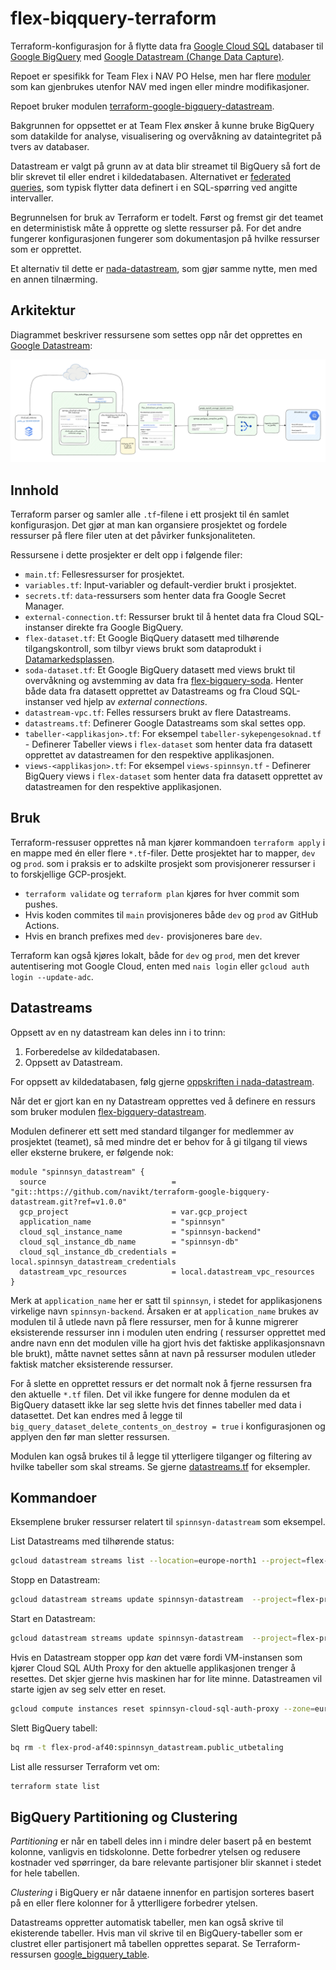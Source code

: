 # flex-biqquery-terraform

Terraform-konfigurasjon for å flytte data fra [Google Cloud SQL](https://cloud.google.com/sql) databaser til [Google BigQuery](https://cloud.google.com/bigquery) med [Google Datastream (Change Data Capture)](https://cloud.google.com/datastream).

Repoet er spesifikk for Team Flex i NAV PO Helse, men har flere [moduler](https://github.com/navikt/flex-bigquery-terraform/tree/main/modules) som kan gjenbrukes utenfor NAV med ingen eller mindre modifikasjoner.

Repoet bruker modulen [terraform-google-bigquery-datastream](https://github.com/navikt/terraform-google-bigquery-datastream).

Bakgrunnen for oppsettet er at Team Flex ønsker å kunne bruke BigQuery som datakilde for analyse, visualisering og overvåkning av dataintegritet på tvers av databaser.

Datastream er valgt på grunn av at data blir streamet til BigQuery så fort de blir skrevet til eller endret i kildedatabasen. Alternativet er
[federated queries](https://cloud.google.com/bigquery/docs/cloud-sql-federated-queries), som typisk flytter data definert i en SQL-spørring ved angitte intervaller.

Begrunnelsen for bruk av Terraform er todelt. Først og fremst gir det teamet en deterministisk måte å opprette og slette ressurser på. For det andre fungerer konfigurasjonen fungerer som dokumentasjon på hvilke ressurser som er opprettet.

Et alternativ til dette er [nada-datastream](https://github.com/navikt/nada-datastream), som gjør samme nytte, men med en annen tilnærming.

## Arkitektur

Diagrammet beskriver ressursene som settes opp når det opprettes en [Google Datastream](https://cloud.google.com/datastream/docs/overview):

![Arkitektur](./dokumentasjon/bilder/arkitektur.png)

## Innhold

Terraform parser og samler alle `.tf`-filene i ett prosjekt til én samlet konfigurasjon. Det gjør at man kan organsiere prosjektet og fordele ressurser på flere filer uten at det påvirker funksjonaliteten.

Ressursene i dette prosjekter er delt opp i følgende filer:

- `main.tf`: Fellesressurser for prosjektet.
- `variables.tf`: Input-variabler og default-verdier brukt i prosjektet.
- `secrets.tf`: `data`-ressursers som henter data fra Google Secret Manager.
- `external-connection.tf`: Ressurser brukt til å hentet data fra Cloud SQL-instanser direkte fra Google BigQuery.
- `flex-dataset.tf`: Et Google BiqQuery datasett med tilhørende tilgangskontroll, som tilbyr views brukt som dataprodukt i [Datamarkedsplassen](https://data.ansatt.nav.no/).
- `soda-dataset.tf`: Et Google BigQuery datasett med views brukt til overvåkning og avstemming av data fra [flex-bigquery-soda](https://github.com/navikt/flex-bigquery-soda). Henter både data fra datasett opprettet av Datastreams og fra Cloud SQL-instanser ved hjelp av _external connections_.
- `datastream-vpc.tf`: Felles ressursers brukt av flere Datastreams.
- `datastreams.tf`: Definerer Google Datastreams som skal settes opp.
- `tabeller-<applikasjon>.tf`: For eksempel `tabeller-sykepengesoknad.tf` - Definerer Tabeller views i `flex-dataset` som henter data fra datasett opprettet av datastreamen for den respektive applikasjonen.
- `views-<applikasjon>.tf`: For eksempel `views-spinnsyn.tf` - Definerer BigQuery views i `flex-dataset` som henter data fra datasett opprettet av datastreamen for den respektive applikasjonen.

## Bruk

Terraform-ressuser opprettes nå man kjører kommandoen `terraform apply` i en mappe med én eller flere `*.tf`-filer. Dette prosjektet har to mapper, `dev` og `prod`. som i praksis er to adskilte prosjekt som provisjonerer ressurser i to forskjellige GCP-prosjekt.

- `terraform validate` og `terraform plan` kjøres for hver commit som pushes.
- Hvis koden commites til `main` provisjoneres både `dev` og `prod` av GitHub Actions.
- Hvis en branch prefixes med `dev-` provisjoneres bare `dev`.

Terraform kan også kjøres lokalt, både for `dev` og `prod`, men det krever autentisering mot Google Cloud, enten med `nais login` eller `gcloud auth login --update-adc`.

## Datastreams

Oppsett av en ny datastream kan deles inn i to trinn:

1. Forberedelse av kildedatabasen.
2. Oppsett av Datastream.

For oppsett av kildedatabasen, følg gjerne [oppskriften i nada-datastream](https://github.com/navikt/nada-datastream?tab=readme-ov-file#forutsetninger-for-bruk).

Når det er gjort kan en ny Datastream opprettes ved å definere en ressurs som bruker modulen [flex-bigquery-datastream](./modules/google-bigquery-datastream/).

Modulen definerer ett sett med standard tilganger for medlemmer av prosjektet (teamet), så med mindre det er behov for å gi tilgang til views eller eksterne brukere, er følgende nok:

```hcl
module "spinnsyn_datastream" {
  source                            = "git::https://github.com/navikt/terraform-google-bigquery-datastream.git?ref=v1.0.0"
  gcp_project                       = var.gcp_project
  application_name                  = "spinnsyn"
  cloud_sql_instance_name           = "spinnsyn-backend"
  cloud_sql_instance_db_name        = "spinnsyn-db"
  cloud_sql_instance_db_credentials = local.spinnsyn_datastream_credentials
  datastream_vpc_resources          = local.datastream_vpc_resources
}
```

Merk at `application_name` her er satt til `spinnsyn`, i stedet for applikasjonens virkelige navn `spinnsyn-backend`. Årsaken er at `application_name` brukes av modulen til å utlede navn på flere ressurser, men for å kunne migrerer eksisterende ressurser inn i modulen uten endring ( ressurser opprettet med andre navn enn det modulen ville ha gjort hvis det faktiske applikasjonsnavn ble brukt), måtte navnet settes sånn at navn på ressurser modulen utleder faktisk matcher eksisterende ressurser.

For å slette en opprettet ressurs er det normalt nok å fjerne ressursen fra den aktuelle `*.tf` filen. Det vil ikke fungere for denne modulen da et BigQuery datasett ikke lar seg slette hvis det finnes tabeller med data i datasettet. Det kan endres med å legge til `big_query_dataset_delete_contents_on_destroy = true` i konfigurasjonen og applyen den før man sletter ressursen.

Modulen kan også brukes til å legge til ytterligere tilganger og filtering av hvilke tabeller som skal streams. Se gjerne [datastreams.tf](./prod/datastreams.tf) for eksempler.

## Kommandoer

Eksemplene bruker ressurser relatert til `spinnsyn-datastream` som eksempel.

List Datastreams med tilhørende status:

```sh
gcloud datastream streams list --location=europe-north1 --project=flex-prod-af40 | tr -s ' ' | cut -d ' '  -f1,2
```

Stopp en Datastream:

```sh
gcloud datastream streams update spinnsyn-datastream  --project=flex-prod-af40  --location=europe-north1 --update-mask=state --state=PAUSED
```

Start en Datastream:

```sh
gcloud datastream streams update spinnsyn-datastream  --project=flex-prod-af40  --location=europe-north1 --update-mask=state --state=STARTED
```

Hvis en Datastream stopper opp _kan_ det være fordi VM-instansen som kjører Cloud SQL AUth Proxy for den aktuelle applikasjonen trenger å resettes. Det skjer gjerne hvis maskinen har for lite minne. Datastreamen vil starte igjen av seg selv etter en reset.

```sh
gcloud compute instances reset spinnsyn-cloud-sql-auth-proxy --zone=europe-north1-a --flex-prod-af40
```

Slett BigQuery tabell:

```sh
bq rm -t flex-prod-af40:spinnsyn_datastream.public_utbetaling
```

List alle ressurser Terraform vet om:

```sh
terraform state list
```

## BigQuery Partitioning og Clustering

_Partitioning_ er når en tabell deles inn i mindre deler basert på en bestemt kolonne, vanligvis en tidskolonne. Dette forbedrer ytelsen og redusere kostnader ved spørringer, da bare relevante partisjoner blir skannet i stedet for hele tabellen.

 _Clustering_ i BigQuery er når dataene innenfor en partisjon sorteres basert på en eller flere kolonner for å ytterlligere forbedrer ytelsen.

Datastreams oppretter automatisk tabeller, men kan også skrive til ekisterende tabeller. Hvis man vil skrive til en BigQuery-tabeller som er clustret eller partisjonert må tabellen opprettes separat. Se Terraform-ressursen [google_bigquery_table](https://registry.terraform.io/providers/hashicorp/google/latest/docs/resources/bigquery_table).

